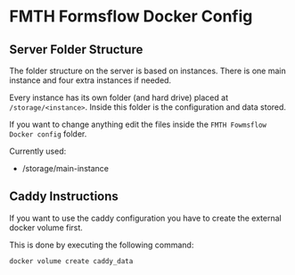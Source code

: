 # FMTH Formsflow Docker Config

## Server Folder Structure

The folder structure on the server is based on instances. There is one main instance and four extra instances if needed.

Every instance has its own folder (and hard drive) placed at `/storage/<instance>`. Inside this folder is the configuration and data stored.

If you want to change anything edit the files inside the `FMTH Fowmsflow Docker config` folder.

Currently used:
- /storage/main-instance


## Caddy Instructions

If you want to use the caddy configuration you have to create the external docker volume first.

This is done by executing the following command:

```bash
docker volume create caddy_data
```
